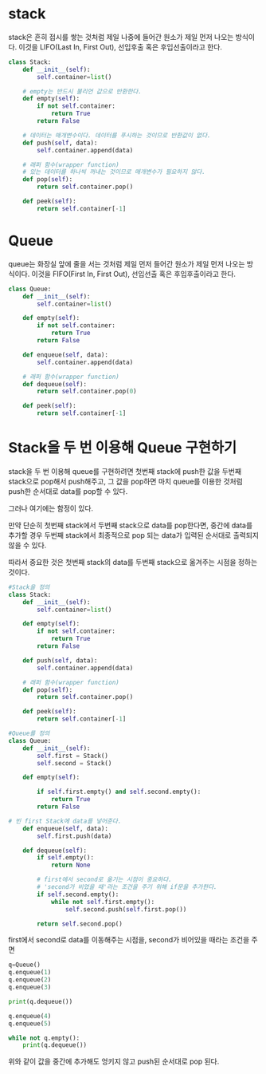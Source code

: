 # stack

stack은 흔히 접시를 쌓는 것처럼 제일 나중에 들어간 원소가 제일 먼저 나오는 방식이다. 이것을 LIFO(Last In, First Out), 선입후출 혹은 후입선출이라고 한다.

```python
class Stack:
    def __init__(self):
        self.container=list()

    # empty는 반드시 불리언 값으로 반환한다.
    def empty(self):
        if not self.container:
            return True
        return False

    # 데이터는 매개변수이다. 데이터를 푸시하는 것이므로 반환값이 없다.
    def push(self, data):
        self.container.append(data)

    # 래퍼 함수(wrapper function)
    # 있는 데이터를 하나씩 꺼내는 것이므로 매개변수가 필요하지 않다.
    def pop(self):
        return self.container.pop()

    def peek(self):
        return self.container[-1]
```

# Queue

queue는 화장실 앞에 줄을 서는 것처럼 제일 먼저 들어간 원소가 제일 먼저 나오는 방식이다. 이것을 FIFO(First In, First Out), 선입선출 혹은 후입후출이라고 한다.

```python
class Queue:
    def __init__(self):
        self.container=list()

    def empty(self):
        if not self.container:
            return True
        return False

    def enqueue(self, data):
        self.container.append(data)

    # 래퍼 함수(wrapper function)
    def dequeue(self):
        return self.container.pop(0)

    def peek(self):
        return self.container[-1]
```

# Stack을 두 번 이용해 Queue 구현하기

stack을 두 번 이용해 queue를 구현하려면 첫번째 stack에 push한 값을 두번째 stack으로 pop해서 push해주고, 그 값을 pop하면 마치 queue를 이용한 것처럼 push한 순서대로 data를 pop할 수 있다.

그러나 여기에는 함정이 있다.

만약 단순히 첫번째 stack에서 두번째 stack으로 data를 pop한다면, 중간에 data를 추가할 경우 두번째 stack에서 최종적으로 pop 되는 data가 입력된 순서대로 출력되지 않을 수 있다.

따라서 중요한 것은 첫번째 stack의 data를 두번째 stack으로 옮겨주는 시점을 정하는 것이다.

```python
#Stack을 정의
class Stack:
    def __init__(self):
        self.container=list()

    def empty(self):
        if not self.container:
            return True
        return False

    def push(self, data):
        self.container.append(data)

    # 래퍼 함수(wrapper function)
    def pop(self):
        return self.container.pop()

    def peek(self):
        return self.container[-1]

#Queue를 정의
class Queue:
    def __init__(self):
        self.first = Stack()
        self.second = Stack()

    def empty(self):

        if self.first.empty() and self.second.empty():
            return True
        return False

# 빈 first Stack에 data를 넣어준다.
    def enqueue(self, data):
        self.first.push(data)

    def dequeue(self):
        if self.empty():
            return None

        # first에서 second로 옮기는 시점이 중요하다.
        # 'second가 비었을 때'라는 조건을 주기 위해 if문을 추가한다.
        if self.second.empty():
            while not self.first.empty():
                self.second.push(self.first.pop())

        return self.second.pop()
```

first에서 second로 data를 이동해주는 시점을, second가 비어있을 때라는 조건을 주면

```python
q=Queue()
q.enqueue(1)
q.enqueue(2)
q.enqueue(3)

print(q.dequeue())

q.enqueue(4)
q.enqueue(5)

while not q.empty():
    print(q.dequeue())
```

위와 같이 값을 중간에 추가해도 엉키지 않고 push된 순서대로 pop 된다.
